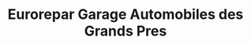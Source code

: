 ---
title: "Eurorepar Garage Automobiles des Grands Pres"
url: /rouillac/eurorepar-garage-automobiles-des-grands-pres/
shop: réparation de voitures
---